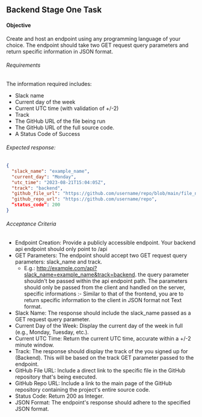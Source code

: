 ## Backend Stage One Task
#### Objective

Create and host an endpoint using any programming language of your choice.
The endpoint should take two GET request query parameters and return specific information in JSON format.

###### Requirements
The information required includes:
- Slack name
- Current day of the week
- Current UTC time (with validation of +/-2)
- Track
- The GitHub URL of the file being run
- The GitHub URL of the full source code.
- A  Status Code of Success

###### Expected response:
```JSON
{
  "slack_name": "example_name",
  "current_day": "Monday",
  "utc_time": "2023-08-21T15:04:05Z",
  "track": "backend",
  "github_file_url": "https://github.com/username/repo/blob/main/file_name.ext",
  "github_repo_url": "https://github.com/username/repo",
  “status_code”: 200
}
```

###### Acceptance Criteria
- Endpoint Creation: Provide a publicly accessible endpoint. Your backend api endpoint should only point to /api 
- GET Parameters: The endpoint should accept two GET request query parameters: slack_name and track.
    - E.g.: http://example.com/api?slack_name=example_name&track=backend.
the query parameter shouldn't be passed within the api endpoint path. The parameters should only be passed from the client  and handled on the server, specific informations :- Similar to that of the frontend, you are to return specific information to the client in JSON format not Text  format.
- Slack Name: The response should include the slack_name passed as a GET request query parameter.
- Current Day of the Week: Display the current day of the week in full (e.g., Monday, Tuesday, etc.).
- Current UTC Time: Return the current UTC time, accurate within a +/-2 minute window.
- Track: The response should display the track of the you signed up for (Backend). This will be based on the track GET parameter passed to the endpoint.
- GitHub File URL: Include a direct link to the specific file in the GitHub repository that's being executed.
- GitHub Repo URL: Include a link to the main page of the GitHub repository containing the project's entire source code.
- Status Code: Return 200 as Integer.
- JSON Format: The endpoint's response should adhere to the specified JSON format.

